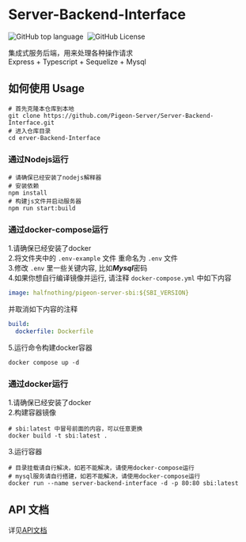 # Server-Backend-Interface

![GitHub top language](https://img.shields.io/github/languages/top/Pigeon-Server/Server-Backend-Interface)&nbsp;
![GitHub License](https://img.shields.io/github/license/Pigeon-Server/Server-Backend-Interface)&nbsp;

集成式服务后端，用来处理各种操作请求   
Express + Typescript + Sequelize + Mysql

## 如何使用 Usage

```shell
# 首先克隆本仓库到本地
git clone https://github.com/Pigeon-Server/Server-Backend-Interface.git
# 进入仓库目录
cd erver-Backend-Interface
```

### 通过Nodejs运行

```shell
# 请确保已经安装了nodejs解释器
# 安装依赖
npm install
# 构建js文件并启动服务器
npm run start:build
```

### 通过docker-compose运行

1.请确保已经安装了docker  
2.将文件夹中的 `.env-example` 文件 重命名为 `.env` 文件  
3.修改 `.env` 里一些关键内容, 比如***Mysql***密码  
4.如果你想自行编译镜像并运行, 请注释 `docker-compose.yml` 中如下内容

```yaml
image: halfnothing/pigeon-server-sbi:${SBI_VERSION}
```

并取消如下内容的注释

```yaml
build:
  dockerfile: Dockerfile
```

5.运行命令构建docker容器

``` shell
docker compose up -d
```

### 通过docker运行
1.请确保已经安装了docker  
2.构建容器镜像
```shell
# sbi:latest 中冒号前面的内容，可以任意更换
docker build -t sbi:latest .
```
3.运行容器
```shell
# 目录挂载请自行解决，如若不能解决，请使用docker-compose运行
# mysql服务请自行搭建，如若不能解决，请使用docker-compose运行
docker run --name server-backend-interface -d -p 80:80 sbi:latest
```

## API 文档

详见[API文档](https://qtr3d8wlp7.apifox.cn)
